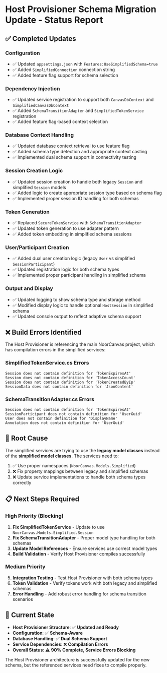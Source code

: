 # Host Provisioner Schema Migration Update - Status Report

## ✅ **Completed Updates**

### **Configuration**
- ✅ Updated `appsettings.json` with `Features:UseSimplifiedSchema=true`
- ✅ Added `SimplifiedConnection` connection string
- ✅ Added feature flag support for schema selection

### **Dependency Injection**
- ✅ Updated service registration to support both `CanvasDbContext` and `SimplifiedCanvasDbContext`
- ✅ Added `SchemaTransitionAdapter` and `SimplifiedTokenService` registration
- ✅ Added feature flag-based context selection

### **Database Context Handling**
- ✅ Updated database context retrieval to use feature flag
- ✅ Added schema type detection and appropriate context casting
- ✅ Implemented dual schema support in connectivity testing

### **Session Creation Logic**
- ✅ Updated session creation to handle both legacy `Session` and simplified `Session` models
- ✅ Added logic to create appropriate session type based on schema flag
- ✅ Implemented proper session ID handling for both schemas

### **Token Generation**
- ✅ Replaced `SecureTokenService` with `SchemaTransitionAdapter`
- ✅ Updated token generation to use adapter pattern
- ✅ Added token embedding in simplified schema sessions

### **User/Participant Creation**
- ✅ Added dual user creation logic (legacy `User` vs simplified `SessionParticipant`)
- ✅ Updated registration logic for both schema types
- ✅ Implemented proper participant handling in simplified schema

### **Output and Display**
- ✅ Updated logging to show schema type and storage method
- ✅ Modified display logic to handle optional `HostSession` in simplified schema
- ✅ Updated console output to reflect adaptive schema support

## ❌ **Build Errors Identified**

The Host Provisioner is referencing the main NoorCanvas project, which has compilation errors in the simplified services:

### **SimplifiedTokenService.cs Errors**
```
Session does not contain definition for 'TokenExpiresAt'
Session does not contain definition for 'TokenAccessCount'  
Session does not contain definition for 'TokenCreatedByIp'
SessionData does not contain definition for 'JsonContent'
```

### **SchemaTransitionAdapter.cs Errors**
```
Session does not contain definition for 'TokenExpiresAt'
SessionParticipant does not contain definition for 'UserGuid'
User does not contain definition for 'DisplayName'
Annotation does not contain definition for 'UserGuid'
```

## 🔧 **Root Cause**

The simplified services are trying to use the **legacy model classes** instead of the **simplified model classes**. The services need to:

1. ✅ Use proper namespaces (`NoorCanvas.Models.Simplified`)
2. ❌ Fix property mappings between legacy and simplified schemas  
3. ❌ Update service implementations to handle both schema types correctly

## 📋 **Next Steps Required**

### **High Priority (Blocking)**
1. **Fix SimplifiedTokenService** - Update to use `NoorCanvas.Models.Simplified.Session`
2. **Fix SchemaTransitionAdapter** - Proper model type handling for both schemas
3. **Update Model References** - Ensure services use correct model types
4. **Build Validation** - Verify Host Provisioner compiles successfully

### **Medium Priority**
5. **Integration Testing** - Test Host Provisioner with both schema types
6. **Token Validation** - Verify tokens work with both legacy and simplified schemas
7. **Error Handling** - Add robust error handling for schema transition scenarios

## 🎯 **Current State**

- **Host Provisioner Structure**: ✅ **Updated and Ready**
- **Configuration**: ✅ **Schema-Aware** 
- **Database Handling**: ✅ **Dual Schema Support**
- **Service Dependencies**: ❌ **Compilation Errors**
- **Overall Status**: ⚠️ **90% Complete, Service Errors Blocking**

The Host Provisioner architecture is successfully updated for the new schema, but the referenced services need fixes to compile properly.